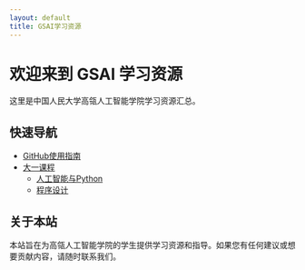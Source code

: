 ```yaml
---
layout: default
title: GSAI学习资源
---
```


# 欢迎来到 GSAI 学习资源

这里是中国人民大学高瓴人工智能学院学习资源汇总。

## 快速导航

- [GitHub使用指南](/start)
- [大一课程](/大一课程)
  - [人工智能与Python](/大一课程/人工智能与python/)
  - [程序设计](/大一课程/程序设计/)

## 关于本站

本站旨在为高瓴人工智能学院的学生提供学习资源和指导。如果您有任何建议或想要贡献内容，请随时联系我们。

